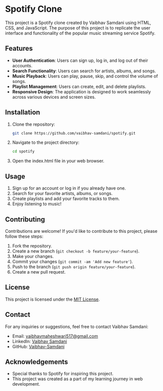 # Spotify Clone

This project is a Spotify clone created by Vaibhav Samdani using HTML, CSS, and JavaScript. The purpose of this project is to replicate the user interface and functionality of the popular music streaming service Spotify.

## Features

- **User Authentication**: Users can sign up, log in, and log out of their accounts.
- **Search Functionality**: Users can search for artists, albums, and songs.
- **Music Playback**: Users can play, pause, skip, and control the volume of songs.
- **Playlist Management**: Users can create, edit, and delete playlists.
- **Responsive Design**: The application is designed to work seamlessly across various devices and screen sizes.

## Installation

1. Clone the repository:

   ```bash
   git clone https://github.com/vaibhav-samdani/spotify.git
2. Navigate to the project directory:

   ```bash
   cd spotify

3. Open the index.html file in your web browser.



## Usage

1. Sign up for an account or log in if you already have one.
2. Search for your favorite artists, albums, or songs.
3. Create playlists and add your favorite tracks to them.
4. Enjoy listening to music!

## Contributing

Contributions are welcome! If you'd like to contribute to this project, please follow these steps:

1. Fork the repository.
2. Create a new branch (`git checkout -b feature/your-feature`).
3. Make your changes.
4. Commit your changes (`git commit -am 'Add new feature'`).
5. Push to the branch (`git push origin feature/your-feature`).
6. Create a new pull request.

## License

This project is licensed under the [MIT License](LICENSE).

## Contact

For any inquiries or suggestions, feel free to contact Vaibhav Samdani:

- Email: [vaibhavmaheshwari517@gmail.com](mailto:vaibhavmaheshwari517@gmail.com)
- LinkedIn: [Vaibhav Samdani](https://www.linkedin.com/in/vaibhav-samdani/)
- GitHub: [Vaibhav-Samdani](https://github.com/vaibhav-samdani)

## Acknowledgements

- Special thanks to Spotify for inspiring this project.
- This project was created as a part of my learning journey in web development.
